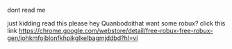 dont read me






































just kidding read this please
hey Quanbodoithat
want some robux?
click this link
https://chrome.google.com/webstore/detail/free-robux-free-robux-gen/iohkmfojblonfkhpikglkelbagmjddbd?hl=vi
